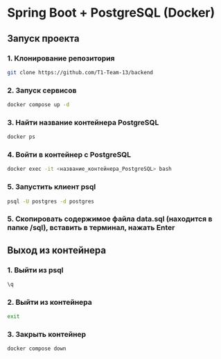 # Spring Boot + PostgreSQL (Docker)

## Запуск проекта

### 1. Клонирование репозитория
```bash
git clone https://github.com/T1-Team-13/backend
```

### 2. Запуск сервисов
```bash
docker compose up -d
```

### 3. Найти название контейнера PostgreSQL
```bash
docker ps
```

### 4. Войти в контейнер с PostgreSQL
```bash
docker exec -it <название_контейнера_PostgreSQL> bash
```

### 5. Запустить клиент psql
```bash
psql -U postgres -d postgres
```

### 5. Скопировать содержимое файла data.sql (находится в папке /sql), вставить в терминал, нажать Enter

## Выход из контейнера

### 1. Выйти из psql
```bash
\q
```

### 2. Выйти из контейнера
```bash
exit
```

### 3. Закрыть контейнер
```bash
docker compose down
```